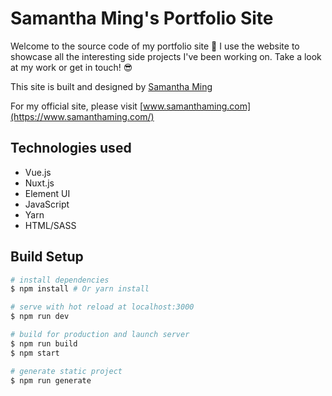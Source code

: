 # Samantha Ming's Portfolio Site

Welcome to the source code of my portfolio site :wave: I use the website to showcase all the interesting side projects I've been working on. Take a look at my work or get in touch! :sunglasses:

This site is built and designed by [Samantha Ming](https://www.linkedin.com/in/samanthaming/)

For my official site, please visit [www.samanthaming.com](https://www.samanthaming.com/)

## Technologies used

- Vue.js
- Nuxt.js
- Element UI
- JavaScript
- Yarn
- HTML/SASS

## Build Setup

``` bash
# install dependencies
$ npm install # Or yarn install

# serve with hot reload at localhost:3000
$ npm run dev

# build for production and launch server
$ npm run build
$ npm start

# generate static project
$ npm run generate
```
